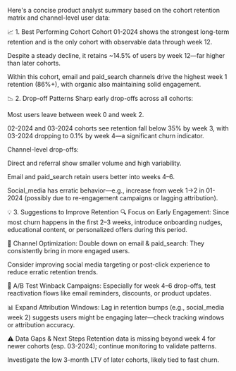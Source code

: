 Here's a concise product analyst summary based on the cohort retention matrix and channel-level user data:

📈 1. Best Performing Cohort
Cohort 01-2024 shows the strongest long-term retention and is the only cohort with observable data through week 12.

Despite a steady decline, it retains ~14.5% of users by week 12—far higher than later cohorts.

Within this cohort, email and paid_search channels drive the highest week 1 retention (86%+), with organic also maintaining solid engagement.

📉 2. Drop-off Patterns
Sharp early drop-offs across all cohorts:

Most users leave between week 0 and week 2.

02-2024 and 03-2024 cohorts see retention fall below 35% by week 3, with 03-2024 dropping to 0.1% by week 4—a significant churn indicator.

Channel-level drop-offs:

Direct and referral show smaller volume and high variability.

Email and paid_search retain users better into weeks 4–6.

Social_media has erratic behavior—e.g., increase from week 1→2 in 01-2024 (possibly due to re-engagement campaigns or lagging attribution).

💡 3. Suggestions to Improve Retention
🔍 Focus on Early Engagement:
Since most churn happens in the first 2–3 weeks, introduce onboarding nudges, educational content, or personalized offers during this period.

🎯 Channel Optimization:
Double down on email & paid_search: They consistently bring in more engaged users.

Consider improving social media targeting or post-click experience to reduce erratic retention trends.

📅 A/B Test Winback Campaigns:
Especially for week 4–6 drop-offs, test reactivation flows like email reminders, discounts, or product updates.

📊 Expand Attribution Windows:
Lag in retention bumps (e.g., social_media week 2) suggests users might be engaging later—check tracking windows or attribution accuracy.

⚠️ Data Gaps & Next Steps
Retention data is missing beyond week 4 for newer cohorts (esp. 03-2024); continue monitoring to validate patterns.

Investigate the low 3-month LTV of later cohorts, likely tied to fast churn.
